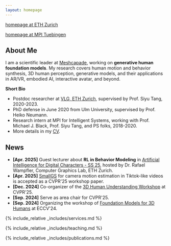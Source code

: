 ```yaml
---
layout: homepage
---
```


[homepage at ETH Zurich](https://vlg.inf.ethz.ch/team/Dr-Yan-Zhang.html)

[homepage at MPI Tuebingen](https://ps.is.mpg.de/~yzhang)



## About Me
I am a scientific leader at [Meshcapade](https://meshcapade.com/), working on **generative human foundation models**. 
My research covers human motion and behavior synthesis, 3D human perception, generative models, and their applications in AR/VR, embodied AI, interactive avatar, and beyond.

**Short Bio**
- Postdoc researcher at [VLG, ETH Zurich](https://vlg.inf.ethz.ch), supervised by Prof. Siyu Tang, 2020-2023. 
- PhD defense in June 2020 from Ulm University, supervised by Prof. Heiko Neumann. 
- Research intern at MPI for Intelligent Systems, working with Prof. Michael J. Black, Prof. Siyu Tang, and PS folks, 2018-2020.
- More details in my [CV](assets/files/yanzhang_CV.pdf).


## News
- **[Apr. 2025]** Guest lecturer about **RL in Behavior Modeling** in [Artificial Intelligence for Digital Characters - SS 25](https://cgl.ethz.ch/teaching/aichar25/home.php), hosted by Dr. Rafael Wampfler, Computer Graphics Lab, ETH Zurich.
- **[Apr. 2025]** [SmallGS](https://yuxinyao620.github.io/SmallGS/) for camera motion estimation in Tiktok-like videos is accepted as a CVPR'25 workshop paper. 
- **[Dec. 2024]** Co-organizer of the [3D Human Understanding Workshop](https://sites.google.com/view/3d-humans-cvpr2025) at CVPR'25. 
- **[Sep. 2024]** Serve as area chair for CVPR'25.
- **[Sep. 2024]** Organizing the workshop of [Foundation Models for 3D Humans](https://human-foundation.github.io/workshop-eccv-2024/) at ECCV'24.

{% include_relative _includes/services.md %}

{% include_relative _includes/teaching.md %}

{% include_relative _includes/publications.md %}


